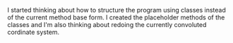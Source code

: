 I started thinking about how to structure the program using classes instead of the current method base form. I created the placeholder methods of the classes and I'm also thinking about redoing the currently convoluted cordinate system. 
